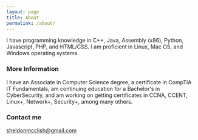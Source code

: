 ```yaml
---
layout: page
title: About
permalink: /about/
---
```


I have programming knowledge in C++, Java, Assembly (x86), Python, Javascript, PHP, and HTML/CSS. I am proficient in Linux, Mac OS, and Windows operating systems.

### More Information

I have an Associate in Computer Science degree, a certificate in CompTIA IT Fundamentals, am continuing education for a Bachelor's in CyberSecurity, and am working on getting certificates in CCNA, CCENT, Linux+, Network+, Security+, among many others.

### Contact me

[sheldonmcclish@gmail.com](mailto:sheldonmcclish@gmail.com)
